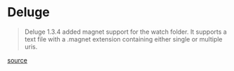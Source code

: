 # Deluge

> Deluge 1.3.4 added magnet support for the watch folder. It supports a text
> file with a .magnet extension containing either single or multiple uris.

[source](http://dev.deluge-torrent.org/wiki/Plugins/AutoAdd)
